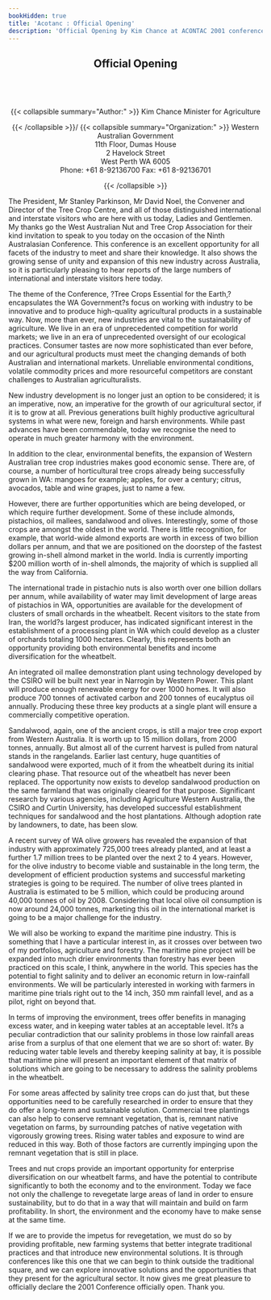 ```yaml
---
bookHidden: true
title: 'Acotanc : Official Opening'
description: 'Official Opening by Kim Chance at ACONTAC 2001 conference'
---
```

<body>
<center></center>
<center><h2>
Official Opening
</h2></center>
<br/><br/><center><h3></h3><div>{{< collapsible summary="Author:" >}}
<span id="1">Kim Chance  
Minister for Agriculture  
</span>  
  
{{< /collapsible >}}/
{{< collapsible summary="Organization:" >}}
<span id="2">Western Australian Government  
11th Floor, Dumas House  
2 Havelock Street  
West Perth WA 6005  
Phone: +61 8-92136700 Fax: +61 8-92136701  
</span>  
  
  
  
{{< /collapsible >}}
</div>
</center>
<p>
The President, Mr Stanley Parkinson, Mr David Noel, the Convener and Director of the Tree Crop Centre, and all of those distinguished international and interstate visitors who are here with us today, Ladies and Gentlemen.  My thanks go the West Australian Nut and Tree Crop Association for their kind invitation to speak to you today on the occasion of the Ninth Australasian Conference.  This conference is an excellent opportunity for all facets of the industry to meet and share their knowledge.  It also shows the growing sense of unity and expansion of this new industry across Australia, so it is particularly pleasing to hear reports of the large numbers of international and interstate visitors here today.</p>
<p>
The theme of the Conference, ?Tree Crops Essential for the Earth,? encapsulates the WA Government?s focus on working with industry to be innovative and to produce high-quality agricultural products in a sustainable way.  Now, more than ever, new industries are vital to the sustainability of agriculture.  We live in an era of unprecedented competition for world markets; we live in an era of unprecedented oversight of our ecological practices.  Consumer tastes are now more sophisticated than ever before, and our agricultural products must meet the changing demands of both Australian and international markets.  Unreliable environmental conditions, volatile commodity prices and more resourceful competitors are constant challenges to Australian agriculturalists.</p>
<p>
New industry development is no longer just an option to be considered; it is an imperative, now, an imperative for the growth of our agricultural sector, if it is to grow at all.  Previous generations built highly productive agricultural systems in what were new, foreign and harsh environments.  While past advances have been commendable, today we recognise the need to operate in much greater harmony with the environment.</p>
<p>
In addition to the clear, environmental benefits, the expansion of Western Australian tree crop industries makes good economic sense.  There are, of course, a number of horticultural tree crops already being successfully grown in WA: mangoes for example; apples, for over a century; citrus, avocados, table and wine grapes, just to name a few.</p>
<p>
However, there are further opportunities which are being developed, or which require further development.  Some of these include almonds, pistachios, oil mallees, sandalwood and olives.  Interestingly, some of those crops are amongst the oldest in the world.  There is little recognition, for example, that world-wide almond exports are worth in excess of two billion dollars per annum, and that we are positioned on the doorstep of the fastest growing in-shell almond market in the world.  India is currently importing $200 million worth of in-shell almonds, the majority of which is supplied all the way from California.</p>
<p>
The international trade in pistachio nuts is also worth over one billion dollars per annum, while availability of water may limit development of large areas of pistachios in WA, opportunities are available for the development of clusters of small orchards in the wheatbelt.  Recent visitors to the state from Iran, the world?s largest producer, has indicated significant interest in the establishment of a processing plant in WA which could develop as a cluster of orchards totaling 1000 hectares.  Clearly, this represents both an opportunity providing both environmental benefits and income diversification for the wheatbelt.</p>
<p>
An integrated oil mallee demonstration plant using technology developed by the CSIRO will be built next year in Narrogin by Western Power.  This plant will produce enough renewable energy for over 1000 homes.  It will also produce 700 tonnes of activated carbon and 200 tonnes of eucalyptus oil annually.  Producing these three key products at a single plant will ensure a commercially competitive operation.</p>
<p>
Sandalwood, again, one of the ancient crops, is still a major tree crop export from Western Australia.  It is worth up to 15 million dollars, from 2000 tonnes, annually.  But almost all of the current harvest is pulled from natural stands in the rangelands.  Earlier last century, huge quantities of sandalwood were exported, much of it from the wheatbelt during its initial clearing phase.  That resource out of the wheatbelt has never been replaced.  The opportunity now exists to develop sandalwood production on the same farmland that was originally cleared for that purpose.  Significant research by various agencies, including Agriculture Western Australia, the CSIRO and Curtin University, has developed successful establishment techniques for sandalwood and the host plantations.  Although adoption rate by landowners, to date, has been slow.</p>
<p>
A recent survey of WA olive growers has revealed the expansion of that industry with approximately 725,000 trees already planted, and at least a further 1.7 million trees to be planted over the next 2 to 4 years.  However, for the olive industry to become viable and sustainable in the long term, the development of efficient production systems and successful marketing strategies is going to be required.  The number of olive trees planted in Australia is estimated to be 5 million, which could be producing around 40,000 tonnes of oil by 2008.  Considering that local olive oil consumption is now around 24,000 tonnes, marketing this oil in the international market is going to be a major challenge for the industry.</p>
<p>
We will also be working to expand the maritime pine industry.  This is something that I have a particular interest in, as it crosses over between two of my portfolios, agriculture and forestry.  The maritime pine project will be expanded into much drier environments than forestry has ever been practiced on this scale, I think, anywhere in the world.  This species has the potential to fight salinity and to deliver an economic return in low-rainfall environments.  We will be particularly interested in working with farmers in maritime pine trials right out to the 14 inch, 350 mm rainfall level, and as a pilot, right on beyond that.</p>
<p>
In terms of improving the environment, trees offer benefits in managing excess water, and in keeping water tables at an acceptable level.  It?s a peculiar contradiction that our salinity problems in those low rainfall areas arise from a surplus of that one element that we are so short of: water.  By reducing water table levels and thereby keeping salinity at bay, it is possible that maritime pine  will present an important element of that matrix of solutions which are going to be necessary to address the salinity problems in the wheatbelt.</p>
<p>
For some areas affected by salinity tree crops can do just that, but these opportunities need to be carefully researched in order to ensure that they do offer a long-term and sustainable solution.  Commercial tree plantings can also help to conserve remnant vegetation, that is, remnant native vegetation on farms, by surrounding patches of native vegetation with vigorously growing trees. Rising water tables and exposure to wind are reduced in this way.  Both of those factors are currently impinging upon the remnant vegetation that is still in place.</p>
<p>
Trees and nut crops provide an important opportunity for enterprise diversification on our wheatbelt farms, and have the potential to contribute significantly to both the economy and to the environment.  Today we face not only the challenge to revegetate large areas of land in order to ensure sustainability, but to do that in a way that will maintain and build on farm profitability.  In short, the environment and the economy have to make sense at the same time.</p>
<p>
If we are to provide the impetus for revegetation, we must do so by providing profitable, new farming systems that better integrate traditional practices and that introduce new environmental solutions.  It is through conferences like this one that we can begin to think outside the traditional square, and we can explore innovative solutions and the opportunities that they present for the agricultural sector.  It now gives me great pleasure to officially declare the 2001 Conference officially open.  Thank you.</p>

</body>
